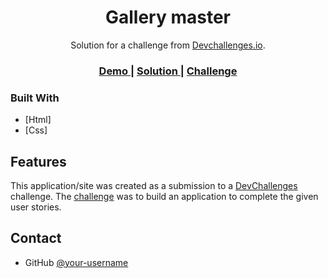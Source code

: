 
<h1 align="center">Gallery master</h1>

<div align="center">
   Solution for a challenge from  <a href="http://devchallenges.io" target="_blank">Devchallenges.io</a>.
</div>

<div align="center">
  <h3>
    <a href="https://github.com/il-mostroo/DevChallengesio.my-gallery-master/settings/pages">
      Demo
    </a>
    <span> | </span>
    <a href="https://https://devchallenges.io/solutions/PEyooUZ9buwVIrfa03HV">
      Solution
    </a>
    <span> | </span>
    <a href="https://devchallenges.io/challenges/gcbWLxG6wdennelX7b8I">
      Challenge
    </a>
  </h3>
</div>

### Built With

- [Html]
- [Css]

## Features

This application/site was created as a submission to a [DevChallenges](https://devchallenges.io/challenges) challenge. The [challenge](https://devchallenges.io/challenges/gcbWLxG6wdennelX7b8I) was to build an application to complete the given user stories.

## Contact

- GitHub [@your-username](https://github.com/il-moostro)
